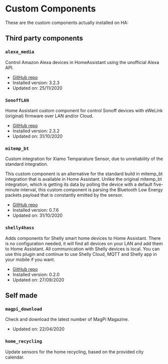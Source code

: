 # Custom Components

These are the custom components actually installed on HA:

## Third party components

### `alexa_media`

Control Amazon Alexa devices in HomeAssistant using the unofficial Alexa API.

* [GitHub repo](https://github.com/custom-components/alexa_media_player)
* Installed version: 3.2.3
* Updated on: 25/11/2020

### `SonoffLAN`

Home Assistant custom component for control Sonoff devices with eWeLink (original) firmware over LAN and/or Cloud.

* [GitHub repo](https://github.com/AlexxIT/SonoffLAN)
* Installed version: 2.3.2
* Updated on: 31/10/2020

### `mitemp_bt`

Custom integration for Xiamo Temparature Sensor, due to unreliability of the standard integration.

This custom component is an alternative for the standard build in mitemp_bt integration that is available in Home Assistant. Unlike the original mitemp_bt integration, which is getting its data by polling the device with a default five-minute interval, this custom component is parsing the Bluetooth Low Energy packets payload that is constantly emitted by the sensor.

* [GitHub repo](https://github.com/custom-components/sensor.mitemp_bt)
* Installed version: 0.7.6
* Updated on: 31/10/2020

### `shelly4hass`

Adds components for Shelly smart home devices to Home Assistant. There is no configuration needed, it will find all devices on your LAN and add them to Home Assistant. All communication with Shelly devices is local. You can use this plugin and continue to use Shelly Cloud, MQTT and Shelly app in your mobile if you want.

* [GitHub repo](https://github.com/StyraHem/ShellyForHASS)
* Installed version: 0.2.0
* Updated on: 27/09/2020

## Self made

### `magpi_download`

Check and download the latest number of MagPi Magazine.

* Updated on: 22/04/2020

### `home_recycling`

Update sensors for the home recycling, based on the provided city calendar.
